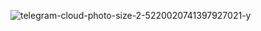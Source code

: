 ![telegram-cloud-photo-size-2-5220020741397927021-y](https://github.com/Serius-DevOps-Qa/Serius-DevOps-Qa/assets/153204948/4cc55554-7540-462c-8818-9dcc10bd1837)
